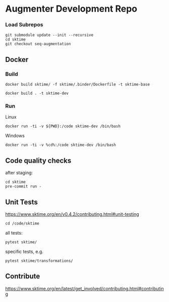 # Augmenter Development Repo
### Load Subrepos 
```
git submodule update --init --recursive
cd sktime
git checkout seq-augmentation
```

## Docker
### Build
```
docker build sktime/ -f sktime/.binder/Dockerfile -t sktime-base
```

```
docker build . -t sktime-dev
```

### Run
Linux
```
docker run -ti -v ${PWD}:/code sktime-dev /bin/bash
```
Windows
```
docker run -ti -v %cd%:/code sktime-dev /bin/bash
```

## Code quality checks
after staging:
```
cd sktime
pre-commit run -
```


## Unit Tests
https://www.sktime.org/en/v0.4.2/contributing.html#unit-testing

```
cd /code/sktime
```

all tests:
```
pytest sktime/
```

specific tests, e.g.
```
pytest sktime/transformations/
```


## Contribute
https://www.sktime.org/en/latest/get_involved/contributing.html#contributing

